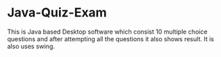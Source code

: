 # Java-Quiz-Exam
This is Java based Desktop software which consist 10 multiple choice questions and after attempting all the questions it also shows result.
It  is also uses swing.
